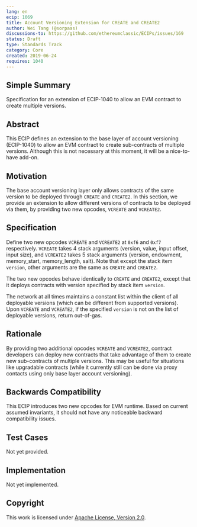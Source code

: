 ```yaml
---
lang: en
ecip: 1069
title: Account Versioning Extension for CREATE and CREATE2
author: Wei Tang (@sorpaas)
discussions-to: https://github.com/ethereumclassic/ECIPs/issues/169
status: Draft
type: Standards Track
category: Core
created: 2019-06-24
requires: 1040
---
```


## Simple Summary

Specification for an extension of ECIP-1040 to allow an EVM contract to
create multiple versions.

## Abstract

This ECIP defines an extension to the base layer of account versioning
(ECIP-1040) to allow an EVM contract to create sub-contracts of
multiple versions. Although this is not necessary at this moment, it
will be a nice-to-have add-on.

## Motivation

The base account versioning layer only allows contracts of the same
version to be deployed through `CREATE` and `CREATE2`. In this
section, we provide an extension to allow different versions of
contracts to be deployed via them, by providing two new opcodes,
`VCREATE` and `VCREATE2`.

## Specification

Define two new opcodes `VCREATE` and `VCREATE2` at `0xf6` and `0xf7`
respectively. `VCREATE` takes 4 stack arguments (version, value, input
offset, input size), and `VCREATE2` takes 5 stack arguments (version,
endowment, memory_start, memory_length, salt). Note that except the
stack item `version`, other arguments are the same as `CREATE` and
`CREATE2`.

The two new opcodes behave identically to `CREATE` and `CREATE2`,
except that it deploys contracts with version specified by stack item
`version`.

The network at all times maintains a constant list within the client
of all deployable versions (which can be different from supported
versions). Upon `VCREATE` and `VCREATE2`, if the specified `version`
is not on the list of deployable versions, return out-of-gas.

## Rationale

By providing two additional opcodes `VCREATE` and `VCREATE2`, contract
developers can deploy new contracts that take advantage of them to
create new sub-contracts of multiple versions. This may be useful for
situations like upgradable contracts (while it currently still can be
done via proxy contacts using only base layer account versioning).

## Backwards Compatibility

This ECIP introduces two new opcodes for EVM runtime. Based on current
assumed invariants, it should not have any noticeable backward
compatibility issues.

## Test Cases

Not yet provided.

## Implementation

Not yet implemented.

## Copyright

This work is licensed under [Apache License, Version
2.0](http://www.apache.org/licenses/).
